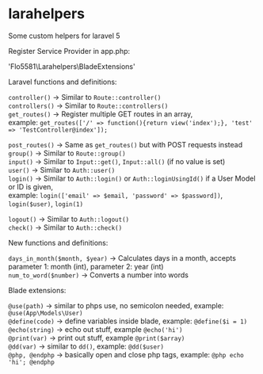 # larahelpers
Some custom helpers for laravel 5

Register Service Provider in app.php:

'Flo5581\Larahelpers\BladeExtensions'

Laravel functions and definitions:

`controller()`      ->  Similar to `Route::controller()`<br>
`controllers()`     ->  Similar to `Route::controllers()`<br>
`get_routes()`	  ->  Register multiple GET routes in an array,<br>
example: `get_routes(['/' => function(){return view('index');}, 'test' => 'TestController@index']);`<br>

`post_routes()`	  ->  Same as `get_routes()` but with POST requests instead<br>
`group()`           ->  Similar to `Route::group()`<br>
`input()`           ->  Similar to `Input::get()`, `Input::all()` (if no value is set)<br>
`user()`            ->  Similar to `Auth::user()`<br>
`login()`           ->  Similar to `Auth::login()` or `Auth::loginUsingId()` if a User Model or ID is given,<br>
example: `login(['email' => $email, 'password' => $password])`, `login($user)`, `login(1)`<br>

`logout()`          ->  Similar to `Auth::logout()`<br>
`check()`			  ->  Similar to `Auth::check()`<br>


New functions and definitions:

`days_in_month($month, $year)` -> Calculates days in a month, accepts parameter 1: month (int), parameter 2: year (int)<br>
`num_to_word($number)`		 -> Converts a number into words<br>

Blade extensions:

`@use(path)`    		->  similar to phps use, no semicolon needed, example: `@use(App\Models\User)`<br>
`@define(code)`       ->  define variables inside blade, example: `@define($i = 1)`<br>
`@echo(string)`		->	echo out stuff, example `@echo('hi')`<br>
`@print(var)`			->	print out stuff, example `@print($array)`<br>
`@dd(var)`		->	similar to `dd()`, example: `@dd($user)`<br>
`@php, @endphp`		->	basically open and close php tags, example: `@php echo 'hi'; @endphp`<br>
